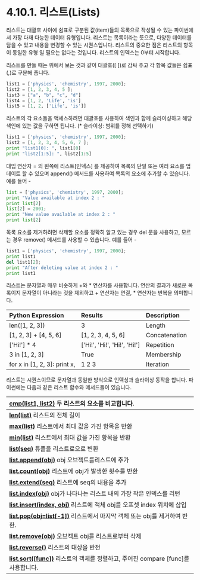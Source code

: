 # 4.10.1.     리스트\(Lists\)

리스트는 대괄호 사이에 쉼표로 구분된 값\(item\)들의 목록으로 작성될 수 있는 파이썬에서 가장 다재 다능한 데이터 유형입니다. 리스트는 목록이라는 뜻으로, 다양한 데이터를 담을 수 있고 내용을 변경할 수 있는 시퀀스입니다. 리스트의 중요한 점은 리스트의 항목이 동일한 유형 일 필요는 없다는 것입니다. 리스트의 인덱스는 0부터 시작합니다.

리스트를 만들 때는 위에서 보는 것과 같이 대괄호\(\[ \]\)로 감싸 주고 각 항목 값들은 쉼표\(,\)로 구분해 줍니다.

```python
list1 = ['physics', 'chemistry', 1997, 2000];
list2 = [1, 2, 3, 4, 5 ];
list3 = ["a", "b", "c", "d"]
list4 = [1, 2, 'Life', 'is'] 
list5 = [1, 2, ['Life', 'is']]
```

리스트의 각 요소들을 액세스하려면 대괄호를 사용하여 색인과 함께 슬라이싱하고 해당 색인에 있는 값을 구하면 됩니다. \(\* 슬라이싱: 범위를 정해 선택하기\)

```python
list1 = ['physics', 'chemistry', 1997, 2000];
list2 = [1, 2, 3, 4, 5, 6, 7 ];
print "list1[0]: ", list1[0]
print "list2[1:5]: ", list2[1:5]
```

대입 연산자 = 의 왼쪽에 리스트\[인덱스\] 를 제공하여 목록의 단일 또는 여러 요소를 업데이트 할 수 있으며 append\(\) 메서드를 사용하여 목록의 요소에 추가할 수 있습니다. 예를 들어 -

```python
list = ['physics', 'chemistry', 1997, 2000];
print "Value available at index 2 : "
print list[2]
list[2] = 2001;
print "New value available at index 2 : "
print list[2]
```

목록 요소를 제거하려면 삭제할 요소를 정확히 알고 있는 경우 del 문을 사용하고, 모르는 경우 remove\(\) 메서드를 사용할 수 있습니다. 예를 들어 -

```python
list1 = ['physics', 'chemistry', 1997, 2000];
print list1
del list1[2];
print "After deleting value at index 2 : "
print list1
```

리스트는 문자열과 매우 비슷하게 +와 \* 연산자를 사용합니다. 연산의 결과가 새로운 목록이지 문자열이 아니라는 것을 제외하고 + 연산자는 연결,  \* 연산자는 반복을 의미합니다.

| **Python Expression** | **Results** | **Description** |
| :--- | :--- | :--- |
| len\(\[1, 2, 3\]\) | 3 | Length |
| \[1, 2, 3\] + \[4, 5, 6\] | \[1, 2, 3, 4, 5, 6\] | Concatenation |
| \['Hi!'\] \* 4 | \['Hi!', 'Hi!', 'Hi!', 'Hi!'\] | Repetition |
| 3 in \[1, 2, 3\] | True | Membership |
| for x in \[1, 2, 3\]: print x, | 1 2 3 | Iteration |

리스트는 시퀀스이므로 문자열과 동일한 방식으로 인덱싱과 슬라이싱 동작을 합니다. 파이썬에는 다음과 같은 리스트 함수와 메서드들이 있습니다.

| [**cmp\(list1, list2\)**](https://www.tutorialspoint.com/python/list_cmp.htm) 두 리스트의 요소를 비교합니다. |
| :--- |
| [**len\(list\)**](https://www.tutorialspoint.com/python/list_len.htm)  리스트의 전체 길이 |
| [**max\(list\)**](https://www.tutorialspoint.com/python/list_max.htm) 리스트에서 최대 값을 가진 항목을 반환 |
| [**min\(list\)**](https://www.tutorialspoint.com/python/list_min.htm)  리스트에서 최대 값을 가진 항목을 반환 |
| [**list\(seq\)**](https://www.tutorialspoint.com/python/list_list.htm)  튜플을 리스트로으로 변환 |
| [**list.append\(obj\)**](https://www.tutorialspoint.com/python/list_append.htm)  obj 오브젝트를리스트에 추가 |
| [**list.count\(obj\)**](https://www.tutorialspoint.com/python/list_count.htm) 리스트에 obj가 발생한 횟수를 반환 |
| [**list.extend\(seq\)**](https://www.tutorialspoint.com/python/list_extend.htm)  리스트에 seq의 내용을 추가 |
| [**list.index\(obj\)**](https://www.tutorialspoint.com/python/list_index.htm) obj가 나타나는 리스트 내의 가장 작은 인덱스를 리턴 |
| [**list.insert\(index, obj\)**](https://www.tutorialspoint.com/python/list_insert.htm) 리스트에 객체 obj를 오프셋 index 위치에 삽입 |
| [**list.pop\(obj=list\[-1\]\)**](https://www.tutorialspoint.com/python/list_pop.htm) 리스트에서 마지막 객체 또는 obj를 제거하여 반환. |
| [**list.remove\(obj\)**](https://www.tutorialspoint.com/python/list_remove.htm)  오브젝트 obj를 리스트로부터 삭제 |
| [**list.reverse\(\)**](https://www.tutorialspoint.com/python/list_reverse.htm)  리스트의 대상을 반전 |
| [**list.sort\(\[func\]\)**](https://www.tutorialspoint.com/python/list_sort.htm) 리스트의 객체를 정렬하고, 주어진 compare \[func\]를 사용합니다. |

